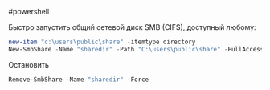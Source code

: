 #powershell 

Быстро запустить общий сетевой диск SMB (CIFS), доступный любому:
```PowerShell
new-item "c:\users\public\share" -itemtype directory
New-SmbShare -Name "sharedir" -Path "C:\users\public\share" -FullAccess "Everyone","Guests","Anonymous Logon"
```
Остановить
```PowerShell
Remove-SmbShare -Name "sharedir" -Force
```

